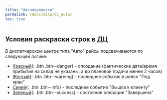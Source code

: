 ```yaml
---
title: "Автоперевозки"
permalink: /docs/disp/dc_auto/
toc: true
---
```


## Условия раскраски строк в ДЦ

В диспетчерском центре типа "Авто" рейсы подсвечиваются по следующей логике:

-  [Красный](#link){: .btn .btn--danger} - опоздание (фактические дата/время прибытия на склад не указаны, а до плановой подачи менее 2 часов)
-  [Желтый](#link){: .btn .btn--warning}  - последнее событие в рейсе "Под кран"
-  [Синий](#link){: .btn .btn--info}   - последнее событие "Вышла к клиенту"
-  [Зеленый](#link){: .btn .btn--success} - состояние операции "Завершена"
